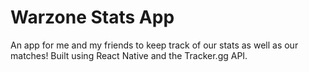# Warzone Stats App

An app for me and my friends to keep track of our stats as well as our matches! Built using React Native and the Tracker.gg API.




